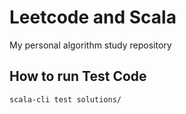 # Leetcode and Scala
My personal algorithm study repository

## How to run Test Code
```bash
scala-cli test solutions/
```
